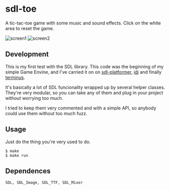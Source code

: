 # sdl-toe

A tic-tac-toe game with some music and sound effects. Click on the white
area to reset the game.

![screen1](http://alexdantas.net/projects/images/sdl-toe1.png)
![screen2](http://alexdantas.net/projects/images/sdl-toe2.png)

## Development

This is my first test with the SDL library.
This code was the beginning of my simple Game Envine, and
I've carried it on on [sdl-platformer](https://github.com/alexdantas/sdl-platformer),
[idj](https://github.com/alexdantas/idj) and finally
[terminus](https://github.com/alexdantas/terminus).

It's basically a lot of SDL funcionality wrapped up by several helper classes.
They're very modular, so you can take any of them and plug in your project
without worrying too much.

I tried to keep them very commented and with a simple API, so anybody could use
them without too much fuzz.

## Usage

Just do the thing you're very used to do.

    $ make
    $ make run

## Dependences

    SDL, SDL_Image, SDL_TTF, SDL_Mixer

